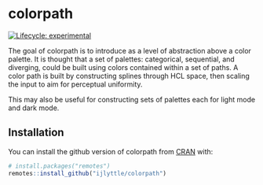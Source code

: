 
<!-- README.md is generated from README.Rmd. Please edit that file -->

# colorpath

<!-- badges: start -->

[![Lifecycle:
experimental](https://img.shields.io/badge/lifecycle-experimental-orange.svg)](https://www.tidyverse.org/lifecycle/#experimental)
<!-- badges: end -->

The goal of colorpath is to introduce as a level of abstraction above a
color palette. It is thought that a set of palettes: categorical,
sequential, and diverging, could be built using colors contained within
a set of paths. A color path is built by constructing splines through
HCL space, then scaling the input to aim for perceptual uniformity.

This may also be useful for constructing sets of palettes each for light
mode and dark mode.

## Installation

You can install the github version of colorpath from
[CRAN](https://CRAN.R-project.org) with:

``` r
# install.packages("remotes")
remotes::install_github("ijlyttle/colorpath")
```
